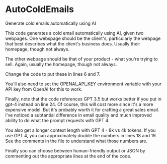 # AutoColdEmails
Generate cold emails automatically using AI

This code generates a cold email automatically using AI, given two webpages. One webspage should be the client's, particularly the webpage that best describes what the client's business does. Usually their homepage, though not always.

The other webpage should be that of your product - what you're trying to sell. Again, usually the homepage, though not always.

Change the code to put these in lines 6 and 7.

You'll also need to set the OPENAI_API_KEY environment variable with your API key from OpenAI for this to work.

Finally, note that the code references GPT 3.5 but works better if you put in gpt-4 instead on line 24. Of course, this will cost more since it's a more expensive model. But it's probably worth it for crafting a great sales email. I've noticed a subtantial difference in email quality and much improved ability to do what the prompt requests with GPT 4.

You also get a longer context length with GPT 4 - 8k vs 4k tokens. If you use GPT 4, you can approximately double the numbers in lines 18 and 19. See the comments in the file to understand what those numbers are.

Finally you can choose between human-friendly output or JSON by commenting out the appropriate lines at the end of the code.
